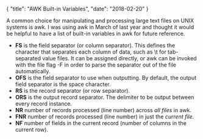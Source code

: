{
    "title": "AWK Built-in Variables",
    "date": "2018-02-20"
}

A common choice for manipulating and processing large text files on UNIX systems is awk. I was using awk in March of last year and thought it would be helpful to have a list of built-in variables in awk for future reference.

* **FS** is the field separator (or column separator). This defines the character that separates each column of data, such as \t for tab-separated value files. It can be assigned directly, or awk can be invoked with the file flag -F in order to parse the separator out of the file automatically.
* **OFS** is the field separator to use when outputting. By default, the output field separator is the space character.
* **RS** is the record separator (or row separator).
* **ORS** is the output record separator. The delimiter to be output between every record instance. 
* **NR** number of records processed (line number) across *all files* in awk.
* **FNR** number of records processed (line number) in just the *current file*.
* **NF** number of fields in the current record (number of columns in the current row).





